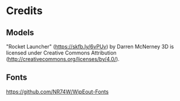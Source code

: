 # Credits

## Models

"Rocket Launcher" (https://skfb.ly/6vPUv) by Darren McNerney 3D
is licensed under Creative Commons Attribution (http://creativecommons.org/licenses/by/4.0/).

## Fonts

https://github.com/NR74W/WipEout-Fonts